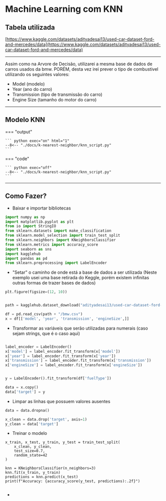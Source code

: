 # Machine Learning com KNN 

## Tabela utilizada

[https://www.kaggle.com/datasets/adityadesai13/used-car-dataset-ford-and-mercedes/data](https://www.kaggle.com/datasets/adityadesai13/used-car-dataset-ford-and-mercedes/data)

-------------------------------------------------------------------------------------------------------------------------


Assim como na Arvore de Decisão, utilizarei a mesma base de dados de carros usados da bmw.
PORÉM, desta vez irei prever o tipo de combustivel utilizando os seguintes valores:

+ Model (modelo) 
+ Year (ano do carro)
+ Transmission (tipo de transmissão do carro)
+ Engine Size (tamanho do motor do carro)

-------------------------------------------------------------------------------------------------------------------------

## Modelo KNN

=== "output"

    ``` python exec="on" html="1"
    --8<-- "./docs/k-nearest-neighbor/knn_script.py"
    ```

=== "code"

    ``` python exec="off"
    --8<-- "./docs/k-nearest-neighbor/knn_script.py"
    ```


-------------------------------------------------------------------------------------------------------------------------

## Como Fazer?


* Baixar e importar bibliotecas

```python exec="off"
import numpy as np
import matplotlib.pyplot as plt
from io import StringIO
from sklearn.datasets import make_classification
from sklearn.model_selection import train_test_split
from sklearn.neighbors import KNeighborsClassifier
from sklearn.metrics import accuracy_score
import seaborn as sns
import kagglehub
import pandas as pd
from sklearn.preprocessing import LabelEncoder
```

* "Setar" o caminho de onde está a base de dados a ser utilizada (Neste exemplo usei uma base retirada do Keggle, porém existem infinitas outras formas de trazer bases de dados)

```python exec= "off"
plt.figure(figsize=(12, 10))


path = kagglehub.dataset_download("adityadesai13/used-car-dataset-ford-and-mercedes")

df = pd.read_csv(path + "/bmw.csv")  
x = df[['model', 'year', 'transmission', 'engineSize',]]
```

* Transformar as variáveis que serão utilizadas para numerais (caso sejam strings, que é o caso aqui)

```python exec= "off"

label_encoder = LabelEncoder()
x['model'] = label_encoder.fit_transform(x['model'])
x['year'] = label_encoder.fit_transform(x['year'])  
x['transmission'] = label_encoder.fit_transform(x['transmission'])  
x['engineSize'] = label_encoder.fit_transform(x['engineSize'])


y = LabelEncoder().fit_transform(df['fuelType'])

data = x.copy()
data['target'] = y


```

* Limpar as linhas que possuem valores ausentes

``` python exec= "off"
data = data.dropna()

x_clean = data.drop('target', axis=1)
y_clean = data['target']

```

* Treinar o modelo

```pyton exec= "off"
x_train, x_test, y_train, y_test = train_test_split(
    x_clean, y_clean, 
    test_size=0.7, 
    random_state=42
)
 
knn = KNeighborsClassifier(n_neighbors=3)
knn.fit(x_train, y_train)
predictions = knn.predict(x_test)
print(f"Accuracy: {accuracy_score(y_test, predictions):.2f}")


```

* 